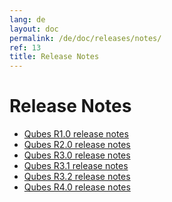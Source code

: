 ```yaml
---
lang: de
layout: doc
permalink: /de/doc/releases/notes/
ref: 13
title: Release Notes
---
```


Release Notes
=============
<a id="release-notes"></a>

* [Qubes R1.0 release notes](/de/doc/releases/1.0/release-notes/)
* [Qubes R2.0 release notes](/de/doc/releases/2.0/release-notes/)
* [Qubes R3.0 release notes](/de/doc/releases/3.0/release-notes/)
* [Qubes R3.1 release notes](/de/doc/releases/3.1/release-notes/)
* [Qubes R3.2 release notes](/de/doc/releases/3.2/release-notes/)
* [Qubes R4.0 release notes](/de/doc/releases/4.0/release-notes/)